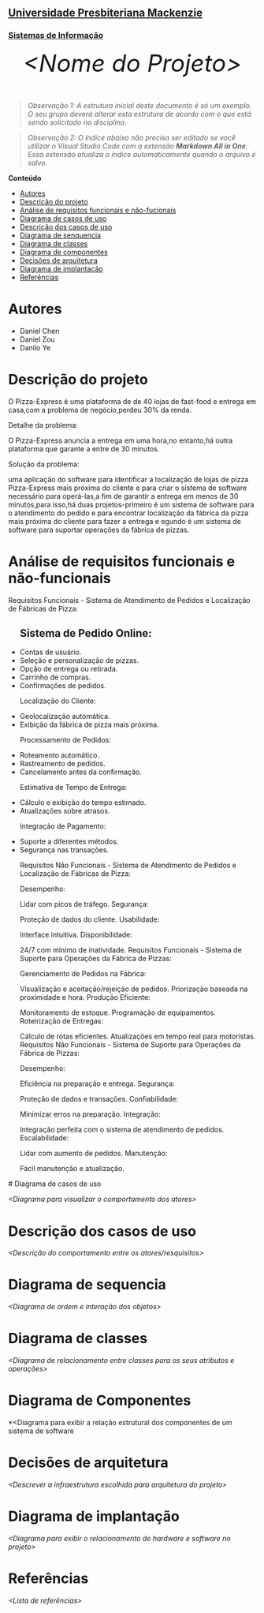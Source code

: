 <h2><a href= "https://www.mackenzie.br">Universidade Presbiteriana Mackenzie</a></h2>
<h3><a href= "https://www.mackenzie.br/graduacao/sao-paulo-higienopolis/sistemas-de-informacao">Sistemas de Informação</a></h3>


<font size="+12"><center>
*&lt;Nome do Projeto&gt;*
</center></font>

>*Observação 1: A estrutura inicial deste documento é só um exemplo. O seu grupo deverá alterar esta estrutura de acordo com o que está sendo solicitado na disciplina.*

>*Observação 2: O índice abaixo não precisa ser editado se você utilizar o Visual Studio Code com a extensão **Markdown All in One**. Essa extensão atualiza o índice automaticamente quando o arquivo é salvo.*

**Conteúdo**

- [Autores](#nome-alunos)
- [Descrição do projeto](#introdução-do-projeto)
- [Análise de requisitos funcionais e não-fucionais](#descrição-dos-requisitos)
- [Diagrama de casos de uso](#diagrama-de-comportamento-atores)
- [Descrição dos casos de uso](#descrição-das-funcões)
- [Diagrama de senquencia](#diagrama-de-ordem-interações)
- [Diagrama de classes](#diagrama-orientado-objetos)
- [Diagrama de componentes](#diagrama-estrutura-componente)
- [Decisões de arquitetura](#decisões-de-arquitetura)
- [Diagrama de implantação](#diagrama-de-hardware-software)
- [Referências](#referências)


# Autores

* Daniel Chen 
* Daniel Zou
* Danilo Ye

# Descrição do projeto

<p>O Pizza-Express é uma plataforma de de 40 lojas de fast-food e entrega em casa,com a problema de  negócio,perdeu 30% da renda.</p>

<p>Detalhe da problema:</p>

<p>O Pizza-Express anuncia a entrega em uma hora,no entanto,há outra plataforma que garante a entre de 30 minutos.</p>

<p>Solução da problema:</p>

<p>uma aplicação do software para identificar a localização de lojas de pizza Pizza-Express mais próxima do cliente e para criar o sistema de software necessário para operá-las,a fim de garantir a entrega em menos de 30 minutos,para isso,há duas projetos-primeiro é um sistema de software para o atendimento do pedido e para encontrar localização da fábrica da pizza mais próxima do cliente para fazer a entrega e egundo é um sistema de software para suportar operações da fábrica de pizzas.</p>


# Análise de requisitos funcionais e não-funcionais
Requisitos Funcionais - Sistema de Atendimento de Pedidos e Localização de Fábricas de Pizza:
<ul>
<h2><b>Sistema de Pedido Online:</b></h2>

<li>Contas de usuário.</li>
<li>Seleção e personalização de pizzas.</li>
<li>Opção de entrega ou retirada.</li>
<li>Carrinho de compras.</li>
<li>Confirmações de pedidos.</li>

Localização do Cliente:

<li>Geolocalização automática.</li>
<li>Exibição da fábrica de pizza mais próxima.</li>

Processamento de Pedidos:

<li>Roteamento automático.</li>
<li>Rastreamento de pedidos.</li>
<li>Cancelamento antes da confirmação.</li>

Estimativa de Tempo de Entrega:

<li>Cálculo e exibição do tempo estimado.</li>
<li>Atualizações sobre atrasos.</li>

Integração de Pagamento:

<li>Suporte a diferentes métodos.</li>
<li>Segurança nas transações.</li>

Requisitos Não Funcionais - Sistema de Atendimento de Pedidos e Localização de Fábricas de Pizza:

Desempenho:

Lidar com picos de tráfego.
Segurança:

Proteção de dados do cliente.
Usabilidade:

Interface intuitiva.
Disponibilidade:

24/7 com mínimo de inatividade.
Requisitos Funcionais - Sistema de Suporte para Operações da Fábrica de Pizzas:

Gerenciamento de Pedidos na Fábrica:

Visualização e aceitação/rejeição de pedidos.
Priorização baseada na proximidade e hora.
Produção Eficiente:

Monitoramento de estoque.
Programação de equipamentos.
Roteirização de Entregas:

Cálculo de rotas eficientes.
Atualizações em tempo real para motoristas.
Requisitos Não Funcionais - Sistema de Suporte para Operações da Fábrica de Pizzas:

Desempenho:

Eficiência na preparação e entrega.
Segurança:

Proteção de dados e transações.
Confiabilidade:

Minimizar erros na preparação.
Integração:

Integração perfeita com o sistema de atendimento de pedidos.
Escalabilidade:

Lidar com aumento de pedidos.
Manutenção:

Fácil manutenção e atualização.
</ul>
# Diagrama de casos de uso

*&lt;Diagrama para visualizar o comportamento dos atores&gt;*

# Descrição dos casos de uso

*&lt;Descrição do comportamento entre os atores/resquisitos&gt;*

# Diagrama de sequencia

*&lt;Diagrama de ordem e interação dos objetos&gt;*

# Diagrama de classes

*&lt;Diagrama de relacionamento entre classes para os seus atributos e operações&gt;*

# Diagrama de Componentes

*&lt;Diagrama para exibir a relação estrutural dos componentes de um sistema de software

# Decisões de arquitetura

*&lt;Descrever a infraestrutura escolhida para arquitetura do projeto&gt;*

# Diagrama de implantação

*&lt;Diagrama para exibir o relacionamento de hardware e software no projeto&gt;*

# Referências

*&lt;Lista de referências&gt;*

